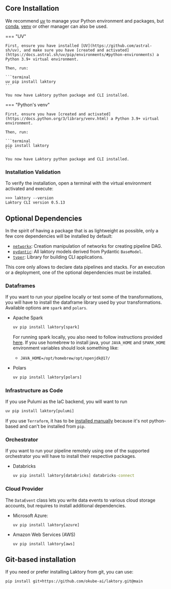 ## Core Installation

We recommend [uv](https://github.com/astral-sh/uv) to manage your Python environment and packages, but 
[conda](https://docs.anaconda.com/miniconda/), 
[venv](https://docs.python.org/3/library/venv.html) or other manager can also be used.

=== "UV"

    First, ensure you have installed [UV](https://github.com/astral-sh/uv), and make sure you have [created and activated](https://docs.astral.sh/uv/pip/environments/#python-environments) a Python 3.9+ virtual environment.

    Then, run:

    ```terminal
    uv pip install laktory
    ```
    
    You now have Laktory python package and CLI installed.

=== "Python's venv"

    First, ensure you have [created and activated](https://docs.python.org/3/library/venv.html) a Python 3.9+ virtual environment.

    Then, run:

    ```terminal
    pip install laktory
    ```

    You now have Laktory python package and CLI installed.

### Installation Validation

To verify the installation, open a terminal with the virtual environment activated and execute:

```terminal
>>> laktory --version
Laktory CLI version 0.5.13
```

## Optional Dependencies

In the spirit of having a package that is as lightweight as possible, only a
few core dependencies will be installed by default:

* [`networkx`](https://pypi.org/project/networkx/): Creation manipulation of networks for creating pipeline DAG.
* [`pydantic`](https://pypi.org/project/pydantic/): All laktory models derived from Pydantic `BaseModel`.
* [`typer`](https://pypi.org/project/typer/): Library for building CLI applications. 
 
This core only allows to declare data pipelines and stacks. For an execution
or a deployment, one of the optional dependencies must be installed.

### Dataframes

If you want to run your pipeline locally or test some of the transformations,
you will have to install the dataframe library used by your transformations.
Available options are `spark` and `polars`.

* Apache Spark
  ```cmd
  uv pip install laktory[spark]
  ```
  For running spark locally, you also need to follow instructions provided [here](https://www.machinelearningplus.com/pyspark/install-pyspark-on-mac/). 
  If you use homebrew to install java, your `JAVA_HOME` and `SPARK_HOME` environment variables should look something like:
    * `JAVA_HOME=/opt/homebrew/opt/openjdk@17/`

* Polars
  ```cmd
  uv pip install laktory[polars]
  ```

### Infrastructure as Code
If you use Pulumi as the IaC backend, you will want to run 

```cmd
uv pip install laktory[pulumi]
```

If you use `Terraform`, it has to be [installed manually](https://developer.hashicorp.com/terraform/tutorials/aws-get-started/install-cli) because it's not python-based and can't be installed from 
`pip`.

### Orchestrator
If you want to run your pipeline remotely using one of the supported 
orchestrator you will have to install their respective packages.

* Databricks
  ```cmd
  uv pip install laktory[databricks] databricks-connect
  ```

### Cloud Provider
The `DataEvent` class lets you write data events to various cloud storage 
accounts, but requires to install additional dependencies.

* Microsoft Azure: 
  ```terminal
  uv pip install laktory[azure]
  ```

* Amazon Web Services (AWS)
    ```terminal
    uv pip install laktory[aws]
    ```
  
[//]: # (* Google Cloud Platform &#40;GCP&#41;)
[//]: # (    ```terminal)
[//]: # (    pip install laktory[gcp])
[//]: # (    ```)

## Git-based installation
If you need or prefer installing Laktory from git, you can use:
```terminal
pip install git+https://github.com/okube-ai/laktory.git@main
```
